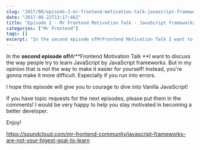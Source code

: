 ```yaml
---
slug: "2017/08/episode-2-mr-frontend-motivation-talk-javascript-frameworks-are-not-your-highest-goal-to-learn/"
date: "2017-08-22T13:17:46Z"
title: "Episode 2 - Mr Frontend Motivation Talk - JavaScript frameworks are not your highest goal to learn!"
categories: ["Mr Frontend"]
tags: []
excerpt: "In the second episode ofMrFrontend Motivation Talk I want to discuss the way people try to learn Ja..."
---
```


In the **second episode of**Mr**Frontend Motivation Talk **I want to discuss the way people try to learn JavaScript by JavaScript frameworks. But in my opinion that is not the way to make it easier for yourself! Instead, you're gonna make it more difficult. Especially if you run into errors.

I hope this episode will give you to courage to dive into Vanilla JavaScript!

If you have topic requests for the next episodes, please put them in the comments! I would be very happy to help you stay motivated in becoming a better developer.

Enjoy!

https://soundcloud.com/mr-frontend-community/javascript-frameworks-are-not-your-higest-goal-to-learn